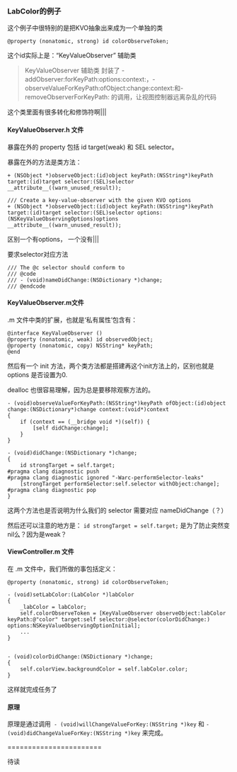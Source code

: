 ### LabColor的例子

这个例子中很特别的是把KVO抽象出来成为一个单独的类

```
@property (nonatomic, strong) id colorObserveToken;
```

这个id实际上是：“KeyValueObserver” 辅助类


> KeyValueObserver 辅助类 封装了 -addObserver:forKeyPath:options:context:，-observeValueForKeyPath:ofObject:change:context:和-removeObserverForKeyPath: 的调用，让视图控制器远离杂乱的代码



这个类里面有很多转化和修饰符啊|||

#### KeyValueObserver.h 文件
暴露在外的 property 包括  id target(weak) 和 SEL selector。

暴露在外的方法是类方法：

```
+ (NSObject *)observeObject:(id)object keyPath:(NSString*)keyPath target:(id)target selector:(SEL)selector __attribute__((warn_unused_result));

/// Create a key-value-observer with the given KVO options
+ (NSObject *)observeObject:(id)object keyPath:(NSString*)keyPath target:(id)target selector:(SEL)selector options:(NSKeyValueObservingOptions)options __attribute__((warn_unused_result));
```

区别一个有options， 一个没有|||


要求selector对应方法

```
/// The @c selector should conform to
/// @code
/// - (void)nameDidChange:(NSDictionary *)change;
/// @endcode
```

#### KeyValueObserver.m文件

.m 文件中类的扩展，也就是‘私有属性’包含有：

```
@interface KeyValueObserver ()
@property (nonatomic, weak) id observedObject;
@property (nonatomic, copy) NSString* keyPath;
@end
```


然后有一个 init 方法，两个类方法都是搭建再这个init方法上的，区别也就是 options 是否设置为0.


dealloc 也很容易理解，因为总是要移除观察方法的。


```
- (void)observeValueForKeyPath:(NSString*)keyPath ofObject:(id)object change:(NSDictionary*)change context:(void*)context
{
    if (context == (__bridge void *)(self)) {
        [self didChange:change];
    }
}

- (void)didChange:(NSDictionary *)change;
{
    id strongTarget = self.target;
#pragma clang diagnostic push
#pragma clang diagnostic ignored "-Warc-performSelector-leaks"
    [strongTarget performSelector:self.selector withObject:change];
#pragma clang diagnostic pop
}

```

这两个方法也是否说明为什么我们的 selector 需要对应 nameDidChange（？）

然后还可以注意的地方是： `id strongTarget = self.target;` 是为了防止突然变nil么？因为是weak？


#### ViewController.m 文件

在 .m 文件中，我们所做的事包括定义：

```
@property (nonatomic, strong) id colorObserveToken;

- (void)setLabColor:(LabColor *)labColor
{
    _labColor = labColor;
    self.colorObserveToken = [KeyValueObserver observeObject:labColor keyPath:@"color" target:self selector:@selector(colorDidChange:) options:NSKeyValueObservingOptionInitial];
    ...
}


- (void)colorDidChange:(NSDictionary *)change;
{
    self.colorView.backgroundColor = self.labColor.color;
}
```

这样就完成任务了


#### 原理

原理是通过调用` - (void)willChangeValueForKey:(NSString *)key` 和 `- (void)didChangeValueForKey:(NSString *)key` 来完成。



=======================

待读




